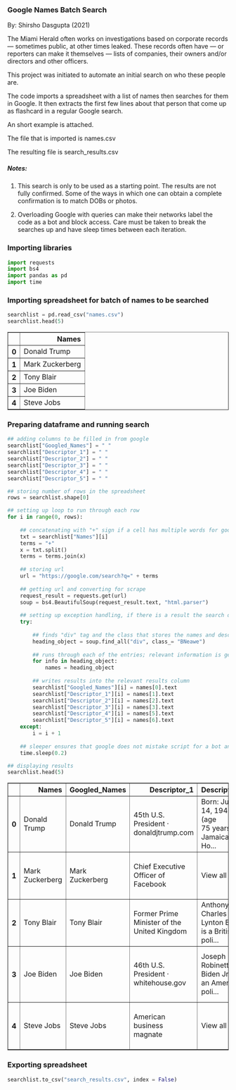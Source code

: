 ### Google Names Batch Search

By: Shirsho Dasgupta (2021) 

The Miami Herald often works on investigations based on corporate records — sometimes public, at other times leaked. These records often have — or reporters can make it themselves — lists of companies, their owners and/or directors and other officers. 

This project was initiated to automate an initial search on who these people are. 

The code imports a spreadsheet with a list of names then searches for them in Google. It then extracts the first few lines about that person that come up as flashcard in a regular Google search.  

An short example is attached. 

The file that is imported is names.csv

The resulting file is search_results.csv

##### Notes:

1. This search is only to be used as a starting point. The results are not fully confirmed. Some of the ways in which one can obtain a complete confirmation is to match DOBs or photos. 

2. Overloading Google with queries can make their networks label the code as a bot and block access. Care must be taken to break the searches up and have sleep times between each iteration.

### Importing libraries


```python
import requests
import bs4
import pandas as pd
import time
```

### Importing spreadsheet for batch of names to be searched


```python
searchlist = pd.read_csv("names.csv")  
searchlist.head(5)
```




<div>
<style scoped>
    .dataframe tbody tr th:only-of-type {
        vertical-align: middle;
    }

    .dataframe tbody tr th {
        vertical-align: top;
    }

    .dataframe thead th {
        text-align: right;
    }
</style>
<table border="1" class="dataframe">
  <thead>
    <tr style="text-align: right;">
      <th></th>
      <th>Names</th>
    </tr>
  </thead>
  <tbody>
    <tr>
      <th>0</th>
      <td>Donald Trump</td>
    </tr>
    <tr>
      <th>1</th>
      <td>Mark Zuckerberg</td>
    </tr>
    <tr>
      <th>2</th>
      <td>Tony Blair</td>
    </tr>
    <tr>
      <th>3</th>
      <td>Joe Biden</td>
    </tr>
    <tr>
      <th>4</th>
      <td>Steve Jobs</td>
    </tr>
  </tbody>
</table>
</div>



### Preparing dataframe and running search


```python
## adding columns to be filled in from google
searchlist["Googled_Names"] = " "
searchlist["Descriptor_1"] = " "
searchlist["Descriptor_2"] = " "
searchlist["Descriptor_3"] = " "
searchlist["Descriptor_4"] = " "
searchlist["Descriptor_5"] = " "
```


```python
## storing number of rows in the spreadsheet
rows = searchlist.shape[0] 

## setting up loop to run through each row
for i in range(0, rows):
    
    ## concatenating with "+" sign if a cell has multiple words for google search url pattern
    txt = searchlist["Names"][i]
    terms = "+"
    x = txt.split()
    terms = terms.join(x)
    
    ## storing url
    url = "https://google.com/search?q=" + terms
    
    ## getting url and converting for scrape
    request_result = requests.get(url)
    soup = bs4.BeautifulSoup(request_result.text, "html.parser")
    
    ## setting up exception handling, if there is a result the search details are stored, if not, loops moves onto next row
    try:
        
        ## finds "div" tag and the class that stores the names and descriptors; note: this sometimes changes and should be checked and modified accordingly
        heading_object = soup.find_all("div", class_= "BNeawe")
        
        ## runs through each of the entries; relevant information is generally stored in the first six cells
        for info in heading_object:
            names = heading_object
        
        ## writes results into the relevant results column
        searchlist["Googled_Names"][i] = names[0].text
        searchlist["Descriptor_1"][i] = names[1].text
        searchlist["Descriptor_2"][i] = names[2].text
        searchlist["Descriptor_3"][i] = names[3].text
        searchlist["Descriptor_4"][i] = names[5].text
        searchlist["Descriptor_5"][i] = names[6].text
    except:
        i = i + 1
        
    ## sleeper ensures that google does not mistake script for a bot and blocks access    
    time.sleep(0.2)   
```


```python
## displaying results
searchlist.head(5)
```




<div>
<style scoped>
    .dataframe tbody tr th:only-of-type {
        vertical-align: middle;
    }

    .dataframe tbody tr th {
        vertical-align: top;
    }

    .dataframe thead th {
        text-align: right;
    }
</style>
<table border="1" class="dataframe">
  <thead>
    <tr style="text-align: right;">
      <th></th>
      <th>Names</th>
      <th>Googled_Names</th>
      <th>Descriptor_1</th>
      <th>Descriptor_2</th>
      <th>Descriptor_3</th>
      <th>Descriptor_4</th>
      <th>Descriptor_5</th>
    </tr>
  </thead>
  <tbody>
    <tr>
      <th>0</th>
      <td>Donald Trump</td>
      <td>Donald Trump</td>
      <td>45th U.S. President · donaldjtrump.com</td>
      <td>Born: June 14, 1946 (age 75 years), Jamaica Ho...</td>
      <td>Height: 6′ 3″</td>
      <td>Party: Republican Party</td>
      <td>Spouse: Melania Trump (m. 2005), Marla Maples ...</td>
    </tr>
    <tr>
      <th>1</th>
      <td>Mark Zuckerberg</td>
      <td>Mark Zuckerberg</td>
      <td>Chief Executive Officer of Facebook</td>
      <td>View all</td>
      <td>Mark Elliot Zuckerberg is an American media ma...</td>
      <td>Net worth: 122.7 billion USD (2021)</td>
      <td>Born: May 14, 1984 (age 37 years), White Plain...</td>
    </tr>
    <tr>
      <th>2</th>
      <td>Tony Blair</td>
      <td>Tony Blair</td>
      <td>Former Prime Minister of the United Kingdom</td>
      <td>Anthony Charles Lynton Blair is a British poli...</td>
      <td>Anthony Charles Lynton Blair is a British poli...</td>
      <td>Height: 6′ 0″</td>
      <td>Spouse: Cherie Blair (m. 1980)</td>
    </tr>
    <tr>
      <th>3</th>
      <td>Joe Biden</td>
      <td>Joe Biden</td>
      <td>46th U.S. President · whitehouse.gov</td>
      <td>Joseph Robinette Biden Jr. is an American poli...</td>
      <td>Joseph Robinette Biden Jr. is an American poli...</td>
      <td>Born: November 20, 1942 (age 78 years), Scrant...</td>
      <td>Height: 6′ 0″</td>
    </tr>
    <tr>
      <th>4</th>
      <td>Steve Jobs</td>
      <td>Steve Jobs</td>
      <td>American business magnate</td>
      <td>View all</td>
      <td>Steven Paul Jobs was an American business magn...</td>
      <td>Born: February 24, 1955, San Francisco, CA</td>
      <td>Died: October 5, 2011, Palo Alto, CA</td>
    </tr>
  </tbody>
</table>
</div>



### Exporting spreadsheet


```python
searchlist.to_csv("search_results.csv", index = False)
```

